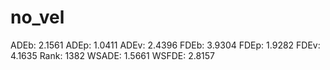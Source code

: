 # no_vel

ADEb: 2.1561
ADEp: 1.0411
ADEv: 2.4396
FDEb: 3.9304
FDEp: 1.9282
FDEv: 4.1635
Rank: 1382
WSADE: 1.5661
WSFDE: 2.8157